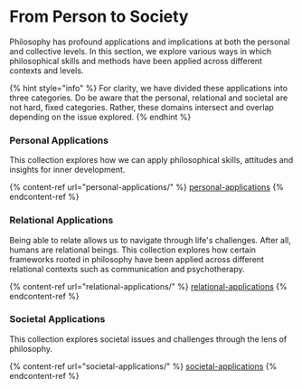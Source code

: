 # From Person to Society

Philosophy has profound applications and implications at both the personal and collective levels. In this section, we explore various ways in which philosophical skills and methods have been applied across different contexts and levels.

{% hint style="info" %}
For clarity, we have divided these applications into three categories. Do be aware that the personal, relational and societal are not hard, fixed categories. Rather, these domains intersect and overlap depending on the issue explored.&#x20;
{% endhint %}

### Personal Applications

This collection explores how we can apply philosophical skills, attitudes and insights for inner development.

{% content-ref url="personal-applications/" %}
[personal-applications](personal-applications/)
{% endcontent-ref %}

### Relational Applications

Being able to relate allows us to navigate through life's challenges. After all, humans are relational beings. This collection explores how certain frameworks rooted in philosophy have been applied across different relational contexts such as communication and psychotherapy.

{% content-ref url="relational-applications/" %}
[relational-applications](relational-applications/)
{% endcontent-ref %}

### Societal Applications

This collection explores societal issues and challenges through the lens of philosophy.&#x20;

{% content-ref url="societal-applications/" %}
[societal-applications](societal-applications/)
{% endcontent-ref %}
